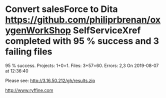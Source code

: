 # Convert salesForce to Dita https://github.com/philiprbrenan/oxygenWorkShop SelfServiceXref completed with 95 % success and 3 failing files

95 % success. Projects: 1+0=1.  Files: 3+57=60. Errors: 2,3  On 2019-08-07 at 12:36:40



Please see: http://3.16.50.212/gh/results.zip

http://www.ryffine.com
